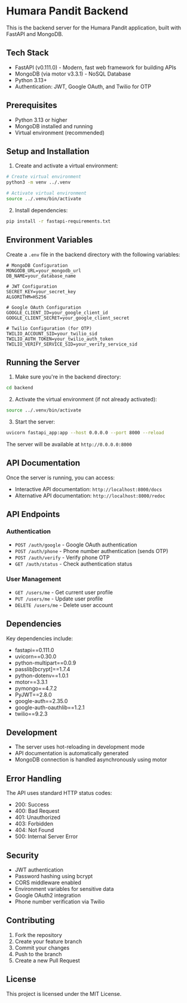 # Humara Pandit Backend

This is the backend server for the Humara Pandit application, built with FastAPI and MongoDB.

## Tech Stack

- FastAPI (v0.111.0) - Modern, fast web framework for building APIs
- MongoDB (via motor v3.3.1) - NoSQL Database
- Python 3.13+
- Authentication: JWT, Google OAuth, and Twilio for OTP

## Prerequisites

- Python 3.13 or higher
- MongoDB installed and running
- Virtual environment (recommended)

## Setup and Installation

1. Create and activate a virtual environment:
```bash
# Create virtual environment
python3 -m venv ../.venv

# Activate virtual environment
source ../.venv/bin/activate
```

2. Install dependencies:
```bash
pip install -r fastapi-requirements.txt
```

## Environment Variables

Create a `.env` file in the backend directory with the following variables:

```env
# MongoDB Configuration
MONGODB_URL=your_mongodb_url
DB_NAME=your_database_name

# JWT Configuration
SECRET_KEY=your_secret_key
ALGORITHM=HS256

# Google OAuth Configuration
GOOGLE_CLIENT_ID=your_google_client_id
GOOGLE_CLIENT_SECRET=your_google_client_secret

# Twilio Configuration (for OTP)
TWILIO_ACCOUNT_SID=your_twilio_sid
TWILIO_AUTH_TOKEN=your_twilio_auth_token
TWILIO_VERIFY_SERVICE_SID=your_verify_service_sid
```

## Running the Server

1. Make sure you're in the backend directory:
```bash
cd backend
```

2. Activate the virtual environment (if not already activated):
```bash
source ../.venv/bin/activate
```

3. Start the server:
```bash
uvicorn fastapi_app:app --host 0.0.0.0 --port 8000 --reload
```

The server will be available at `http://0.0.0.0:8000`

## API Documentation

Once the server is running, you can access:
- Interactive API documentation: `http://localhost:8000/docs`
- Alternative API documentation: `http://localhost:8000/redoc`

## API Endpoints

### Authentication
- `POST /auth/google` - Google OAuth authentication
- `POST /auth/phone` - Phone number authentication (sends OTP)
- `POST /auth/verify` - Verify phone OTP
- `GET /auth/status` - Check authentication status

### User Management
- `GET /users/me` - Get current user profile
- `PUT /users/me` - Update user profile
- `DELETE /users/me` - Delete user account

## Dependencies

Key dependencies include:
- fastapi==0.111.0
- uvicorn==0.30.0
- python-multipart==0.0.9
- passlib[bcrypt]==1.7.4
- python-dotenv==1.0.1
- motor==3.3.1
- pymongo==4.7.2
- PyJWT==2.8.0
- google-auth==2.35.0
- google-auth-oauthlib==1.2.1
- twilio==9.2.3

## Development

- The server uses hot-reloading in development mode
- API documentation is automatically generated
- MongoDB connection is handled asynchronously using motor

## Error Handling

The API uses standard HTTP status codes:
- 200: Success
- 400: Bad Request
- 401: Unauthorized
- 403: Forbidden
- 404: Not Found
- 500: Internal Server Error

## Security

- JWT authentication
- Password hashing using bcrypt
- CORS middleware enabled
- Environment variables for sensitive data
- Google OAuth2 integration
- Phone number verification via Twilio

## Contributing

1. Fork the repository
2. Create your feature branch
3. Commit your changes
4. Push to the branch
5. Create a new Pull Request

## License

This project is licensed under the MIT License.
